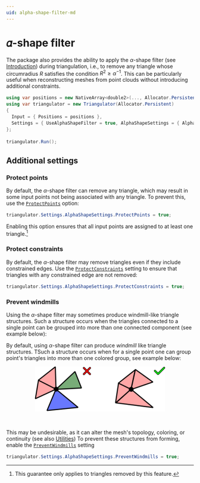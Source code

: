 ```yaml
---
uid: alpha-shape-filter-md
---
```


# 𝛼-shape filter <!-- LaTeX not supported in "card title" -->

The package also provides the ability to apply the $\alpha$-shape filter (see [Introduction]) during triangulation, i.e., to remove any triangle whose circumradius $R$ satisfies the condition $R^2 \ge \alpha^{-1}$.
This can be particularly useful when reconstructing meshes from point clouds without introducing additional constraints.

```csharp
using var positions = new NativeArray<double2>(..., Allocator.Persistent);
using var triangulator = new Triangulator(Allocator.Persistent)
{
  Input = { Positions = positions },
  Settings = { UseAlphaShapeFilter = true, AlphaShapeSettings = { Alpha = 0.1f, ... }},
};

triangulator.Run();
```

## Additional settings

### Protect points

By default, the $\alpha$-shape filter can remove any triangle, which may result in some input points not being associated with any triangle.
To prevent this, use the [`ProtectPoints`][protect-points] option:

```csharp
triangulator.Settings.AlphaShapeSettings.ProtectPoints = true;
```

Enabling this option ensures that all input points are assigned to at least one triangle.[^1]

### Protect constraints

By default, the $\alpha$-shape filter may remove triangles even if they include constrained edges.
Use the [`ProtectConstraints`][protect-constraints] setting to ensure that triangles with any constrained edge are not removed:

```csharp
triangulator.Settings.AlphaShapeSettings.ProtectConstraints = true;
```

### Prevent windmills

Using the $\alpha$-shape filter may sometimes produce windmill-like triangle structures.
Such a structure occurs when the triangles connected to a single point can be grouped into more than one connected component (see example below):

By default, using $\alpha$-shape filter can produce *windmill* like triangle structures.
TSuch a structure occurs when for a single point one can group point's triangles into more than one colored group, see example below:

<p align="center"><img src="../../images/alpha-shape-windmill.svg" width="350"/></p>
<br>

This may be undesirable, as it can alter the mesh's topology, coloring, or continuity (see also [Utilities])
To prevent these structures from forming, enable the [`PreventWindmills`][prevent-windmills] setting

```csharp
triangulator.Settings.AlphaShapeSettings.PreventWindmills = true;
```

[^1]: This guarantee only applies to triangles removed by this feature.

[Introduction]: xref:introduction-md#-shape-filter
[Utilities]: xref:utilities-md#generatetrianglecolors

[protect-points]: xref:andywiecko.BurstTriangulator.AlphaShapeSettings.ProtectPoints
[protect-constraints]: xref:andywiecko.BurstTriangulator.AlphaShapeSettings.ProtectConstraints
[prevent-windmills]: xref:andywiecko.BurstTriangulator.AlphaShapeSettings.PreventWindmills
